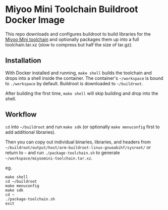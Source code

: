 # Miyoo Mini Toolchain Buildroot Docker Image

This repo downloads and configures buildroot to build libraries for the [Miyoo Mini toolchain](https://github.com/shauninman/union-miyoomini-toolchain) and optionally packages them up into a full toolchain.tar.xz (slow to compress but half the size of tar.gz).

## Installation

With Docker installed and running, `make shell` builds the toolchain and drops into a shell inside the container. The container's `~/workspace` is bound to `./workspace` by default. Buildroot is downloaded to `~/buildroot`.

After building the first time, `make shell` will skip building and drop into the shell.

## Workflow

`cd` into `~/buildroot` and run `make sdk` (or optionally `make menuconfig` first to add additional libraries).

Then you can copy out individual binaries, libraries, and headers from `~/buildroot/output/host/arm-buildroot-linux-gnueabihf/sysroot/`
or return to `~` and run `./package-toolchain.sh` to generate `~/workspace/miyoomini-toolchain.tar.xz`.

eg.

	make shell
	cd ~/buildroot
	make menuconfig
	make sdk
	cd ~
	./package-toolchain.sh
	exit
